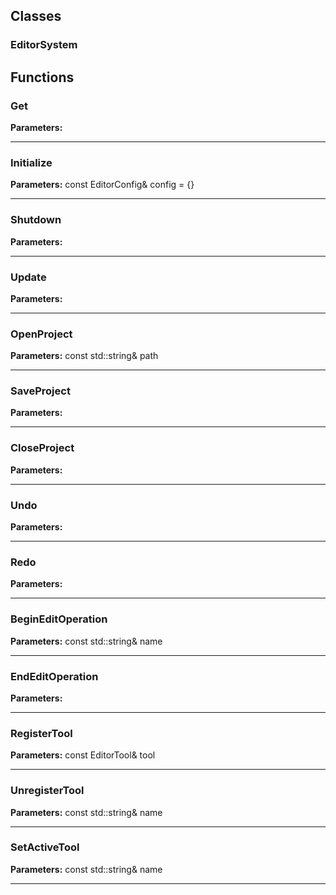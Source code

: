 
## Classes

### EditorSystem




## Functions

### Get



**Parameters:** 

---

### Initialize



**Parameters:** const EditorConfig& config = {}

---

### Shutdown



**Parameters:** 

---

### Update



**Parameters:** 

---

### OpenProject



**Parameters:** const std::string& path

---

### SaveProject



**Parameters:** 

---

### CloseProject



**Parameters:** 

---

### Undo



**Parameters:** 

---

### Redo



**Parameters:** 

---

### BeginEditOperation



**Parameters:** const std::string& name

---

### EndEditOperation



**Parameters:** 

---

### RegisterTool



**Parameters:** const EditorTool& tool

---

### UnregisterTool



**Parameters:** const std::string& name

---

### SetActiveTool



**Parameters:** const std::string& name

---
